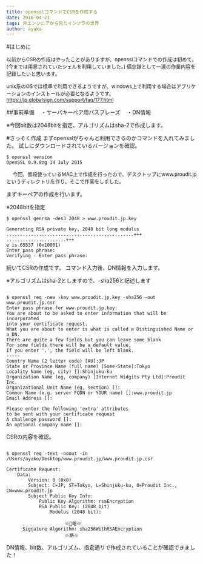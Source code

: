 ```yaml
---
title: opensslコマンドでCSRを作成する
date: 2016-04-21
tags: 非エンジニアから見たインフラの世界
author: ayako
---
```


#はじめに

<font size=2>
以前からCSRの作成はやったことがありますが、opensslコマンドでの作成は初めて。
(今までは用意されていたシェルを利用していました。)
備忘録として一連の作業内容を記録したいと思います。

unix系のOSでは標準で利用できるようですが、windows上で利用する場合はアプリケーションのインストールが必要となるようです。
https://jp.globalsign.com/support/faq/177.html
</font>


##事前準備
　・サーバキーペア用パスフレーズ
　・DN情報

※今回bit数は2048bitを指定、アルゴリズムはsha-2で作成します。


#さっそく作成
まずopensslがちゃんと利用できるのかコマンドを入れてみました。
試しにダウンロードされているバージョンを確認。

```bash:
$ openssl version
OpenSSL 0.9.8zg 14 July 2015
```

<font size=2>　
今回、普段使っているMAC上で作成を行ったので、デスクトップにwww.proudit.jpというディレクトリを作り、そこで作業をしました。
</font>

まずキーペアの作成を行います。

※2048bitを指定

```bash:
$ openssl genrsa -des3 2048 > www.proudit.jp.key

Generating RSA private key, 2048 bit long modulus
...............................................+++
......................+++
e is 65537 (0x10001)
Enter pass phrase:
Verifying - Enter pass phrase:
```

続いてCSRの作成です。
コマンド入力後、DN情報を入力します。

※アルゴリズムはsha-2としますので、-sha256と記述します

```bash:

$ openssl req -new -key www.proudit.jp.key -sha256 -out www.proudit.jp.csr
Enter pass phrase for www.proudit.jp.key:
You are about to be asked to enter information that will be incorporated
into your certificate request.
What you are about to enter is what is called a Distinguished Name or a DN.
There are quite a few fields but you can leave some blank
For some fields there will be a default value,
If you enter '.', the field will be left blank.
-----
Country Name (2 letter code) [AU]:JP
State or Province Name (full name) [Some-State]:Tokyo
Locality Name (eg, city) []:Shinjuku-ku
Organization Name (eg, company) [Internet Widgits Pty Ltd]:Proudit Inc.
Organizational Unit Name (eg, section) []:
Common Name (e.g. server FQDN or YOUR name) []:www.proudit.jp
Email Address []:

Please enter the following 'extra' attributes
to be sent with your certificate request
A challenge password []:
An optional company name []:
```


CSRの内容を確認。


```bash:

$ openssl req -text -noout -in /Users/ayako/Desktop/www.proudit.jp/www.proudit.jp.csr

Certificate Request:
    Data:
        Version: 0 (0x0)
        Subject: C=JP, ST=Tokyo, L=Shinjuku-ku, O=Proudit Inc., CN=www.proudit.jp
        Subject Public Key Info:
            Public Key Algorithm: rsaEncryption
            RSA Public Key: (2048 bit)
                Modulus (2048 bit):
                   
　　　　　　　　　　　　　※略※     
      Signature Algorithm: sha256WithRSAEncryption 
　　　　　　　　　　　　　※略※       
```


DN情報、bit数、アルゴリズム、指定通りで作成されていることが確認できました！

